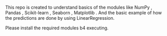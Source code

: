 This repo is created to understand basics of the modules like NumPy , Pandas , Scikit-learn , Seaborn , Matplotlib . And the basic example of how the predictions are done by using LinearRegression.

Please install the required modules b4 executing.
